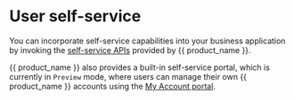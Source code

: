 # User self-service

You can incorporate self-service capabilities into your business application by invoking the [self-service APIs]({{base_path}}/apis/) provided by {{ product_name }}.

{{ product_name }} also provides a built-in self-service portal, which is currently in `Preview` mode, where users can manage their own {{ product_name }} accounts using the [My Account portal]({{base_path}}/guides/user-self-service/customer-self-service-portal/).
